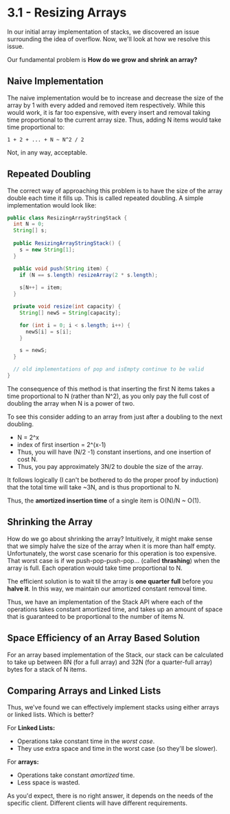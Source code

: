 # 3.1 - Resizing Arrays

In our initial array implementation of stacks, we discovered an issue surrounding the idea of overflow. Now, we'll look at how we resolve this issue.

Our fundamental problem is **How do we grow and shrink an array?**

## Naive Implementation

The naive implementation would be to increase and decrease the size of the array by 1 with every added and removed item respectively. While this would work, it is far too expensive, with every insert and removal taking time proportional to the current array size. Thus, adding N items would take time proportional to:

`1 + 2 + ... + N ~ N^2 / 2`

Not, in any way, acceptable.

## Repeated Doubling

The correct way of approaching this problem is to have the size of the array double each time it fills up. This is called repeated doubling. A simple implementation would look like:

```Java
public class ResizingArrayStringStack {
  int N = 0;
  String[] s;
  
  public ResizingArrayStringStack() {
    s = new String[1];
  }

  public void push(String item) {
    if (N == s.length) resizeArray(2 * s.length);
    
    s[N++] = item;
  }

  private void resize(int capacity) {
    String[] newS = String[capacity];

    for (int i = 0; i < s.length; i++) {
      newS[i] = s[i];
    }

    s = newS;
  }

  // old implementations of pop and isEmpty continue to be valid
}
```

The consequence of this method is that inserting the first N items takes a time proportional to N (rather than N^2), as you only pay the full cost of doubling the array when N is a power of two. 

To see this consider adding to an array from just after a doubling to the next doubling. 
* N = 2^x
* index of first insertion = 2^(x-1) 
* Thus, you will have (N/2 -1) constant insertions, and one insertion of cost N. 
* Thus, you pay approximately 3N/2 to double the size of the array. 

It follows logically (I can't be bothered to do the proper proof by induction) that the total time will take ~3N, and is thus proportional to N.

Thus, the **amortized insertion time** of a single item is O(N)/N ~ O(1).

## Shrinking the Array

How do we go about shrinking the array? Intuitively, it might make sense that we simply halve the size of the array when it is more than half empty. Unfortunately, the worst case scenario for this operation is too expensive. That worst case is if we push-pop-push-pop... (called **thrashing**) when the array is full. Each operation would take time proportional to N. 

The efficient solution is to wait til the array is **one quarter full** before you **halve it**. In this way, we maintain our amortized constant removal time.

Thus, we have an implementation of the Stack API where each of the operations takes constant amortized time, and takes up an amount of space that is guaranteed to be proportional to the number of items N.

## Space Efficiency of an Array Based Solution

For an array based implementation of the Stack, our stack can be calculated to take up between 8N (for a full array) and 32N (for a quarter-full array) bytes for a stack of N items.

## Comparing Arrays and Linked Lists

Thus, we've found we can effectively implement stacks using either arrays or linked lists. Which is better?

For **Linked Lists:**
* Operations take constant time in the *worst case*.
* They use extra space and time in the worst case (so they'll be slower).

For **arrays:**
* Operations take constant *amortized* time.
* Less space is wasted.

As you'd expect, there is no right answer, it depends on the needs of the specific client. Different clients will have different requirements.